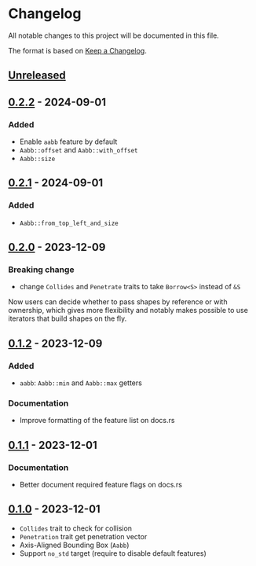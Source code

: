 # Changelog

All notable changes to this project will be documented in this file.

The format is based on [Keep a Changelog](https://keepachangelog.com/en/1.0.0/).


## [Unreleased]


## [0.2.2] - 2024-09-01

### Added

* Enable `aabb` feature by default
* `Aabb::offset` and `Aabb::with_offset`
* `Aabb::size`


## [0.2.1] - 2024-09-01

### Added

* `Aabb::from_top_left_and_size`


## [0.2.0] - 2023-12-09


### Breaking change

* change `Collides` and `Penetrate` traits to take `Borrow<S>` instead of `&S`

Now users can decide whether to pass shapes by reference
or with ownership, which gives more flexibility and notably makes possible to use iterators
that build shapes on the fly.


## [0.1.2] - 2023-12-09

### Added

* `aabb`: `Aabb::min` and `Aabb::max` getters

### Documentation

* Improve formatting of the feature list on docs.rs


## [0.1.1] - 2023-12-01

### Documentation

* Better document required feature flags on docs.rs


## [0.1.0] - 2023-12-01

* `Collides` trait to check for collision
* `Penetration` trait get penetration vector
* Axis-Aligned Bounding Box (`Aabb`)
* Support `no_std` target (require to disable default features)

[Unreleased]: https://github.com/jcornaz/beancount_parser_2/compare/v0.2.2...HEAD
[0.2.2]: https://github.com/jcornaz/beancount_parser_2/compare/v0.2.1...v0.2.2
[0.2.1]: https://github.com/jcornaz/beancount_parser_2/compare/v0.2.0...v0.2.1
[0.2.0]: https://github.com/jcornaz/beancount_parser_2/compare/v0.1.2...v0.2.0
[0.1.2]: https://github.com/jcornaz/beancount_parser_2/compare/v0.1.1...v0.1.2
[0.1.1]: https://github.com/jcornaz/beancount_parser_2/compare/v0.1.0...v0.1.1
[0.1.0]: https://github.com/jcornaz/collision2d/compare/...v0.1.0
